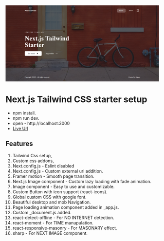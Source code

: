 ![Cover](/public/assets/preview.png)

# Next.js Tailwind CSS starter setup

- npm install.
- npm run dev.
- open - http://localhost:3000
- [Live Url](https://next-tailwindcss-template.vercel.app/)

## Features

1. Tailwind Css setup,
2. Custom css addons,
3. Next.config.js - Eslint disabled
4. Next.config.js - Custom external url addition.
5. Framer motion - Smooth page transition.
6. Next.js Image component - Custom lazy loading with fade animation.
7. Image component - Easy to use and customizable.
8. Custom Button with icon support (react-icons).
9. Global custom CSS with google font.
10. Beautiful desktop and mob Navigation.
11. Page loading animation component added in \_app.js.
12. Custom \_document.js added.
13. react-detect-offline - For NO INTERNET detection.
14. react-moment - For TIME manupulation.
15. react-responsive-masonry - For MASONARY effect.
16. sharp - For NEXT IMAGE component.
